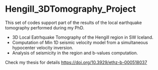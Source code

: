 # Hengill_3DTomography_Project

This set of codes support part of the results of the local earthquake tomography performed during my PhD.

- 3D Local Eatrhquake Tomography of the Hengill region in SW Iceland.
- Computation of Min 1D seismic velocity model from a simultaneous hypocenter velocity inversion.
- Analysis of seismicity in the region and b-values computation.

Check my thesis for details https://doi.org/10.3929/ethz-b-000518037
